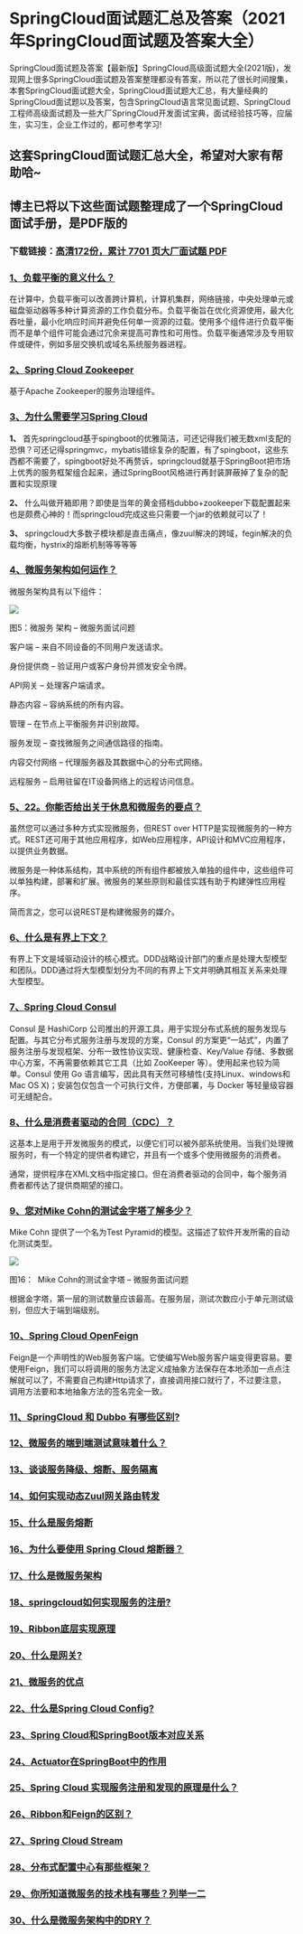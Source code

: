 # SpringCloud面试题汇总及答案（2021年SpringCloud面试题及答案大全）

SpringCloud面试题及答案【最新版】SpringCloud高级面试题大全(2021版)，发现网上很多SpringCloud面试题及答案整理都没有答案，所以花了很长时间搜集，本套SpringCloud面试题大全，SpringCloud面试题大汇总，有大量经典的SpringCloud面试题以及答案，包含SpringCloud语言常见面试题、SpringCloud工程师高级面试题及一些大厂SpringCloud开发面试宝典，面试经验技巧等，应届生，实习生，企业工作过的，都可参考学习!

## 这套SpringCloud面试题汇总大全，希望对大家有帮助哈~ 

## 博主已将以下这些面试题整理成了一个SpringCloud面试手册，是PDF版的

### 下载链接：[高清172份，累计 7701 页大厂面试题  PDF](https://github.com/javatechnorth/javanorth-itbooks/blob/master/docs/index.md)


### [1、负载平衡的意义什么？](https://gitee.com/souyunku/NewDevBooks/blob/master/docs/SpringCloud/SpringCloud面试题汇总及答案（2021年SpringCloud面试题及答案大全）.md#1负载平衡的意义什么)  


在计算中，负载平衡可以改善跨计算机，计算机集群，网络链接，中央处理单元或磁盘驱动器等多种计算资源的工作负载分布。负载平衡旨在优化资源使用，最大化吞吐量，最小化响应时间并避免任何单一资源的过载。使用多个组件进行负载平衡而不是单个组件可能会通过冗余来提高可靠性和可用性。负载平衡通常涉及专用软件或硬件，例如多层交换机或域名系统服务器进程。


### [2、Spring Cloud Zookeeper](https://gitee.com/souyunku/NewDevBooks/blob/master/docs/SpringCloud/SpringCloud面试题汇总及答案（2021年SpringCloud面试题及答案大全）.md#2spring-cloud-zookeeper)  


基于Apache Zookeeper的服务治理组件。


### [3、为什么需要学习Spring Cloud](https://gitee.com/souyunku/NewDevBooks/blob/master/docs/SpringCloud/SpringCloud面试题汇总及答案（2021年SpringCloud面试题及答案大全）.md#3为什么需要学习spring-cloud)  


**1、** 首先springcloud基于spingboot的优雅简洁，可还记得我们被无数xml支配的恐惧？可还记得springmvc，mybatis错综复杂的配置，有了spingboot，这些东西都不需要了，spingboot好处不再赘诉，springcloud就基于SpringBoot把市场上优秀的服务框架组合起来，通过SpringBoot风格进行再封装屏蔽掉了复杂的配置和实现原理

**2、** 什么叫做开箱即用？即使是当年的黄金搭档dubbo+zookeeper下载配置起来也是颇费心神的！而springcloud完成这些只需要一个jar的依赖就可以了！

**3、** springcloud大多数子模块都是直击痛点，像zuul解决的跨域，fegin解决的负载均衡，hystrix的熔断机制等等等等


### [4、微服务架构如何运作？](https://gitee.com/souyunku/NewDevBooks/blob/master/docs/SpringCloud/SpringCloud面试题汇总及答案（2021年SpringCloud面试题及答案大全）.md#4微服务架构如何运作)  


微服务架构具有以下组件：

![](https://gitee.com/souyunkutech/souyunku-home/raw/master/images/souyunku-web/2019/08/0816/01/img_5.png#alt=img%5C_5.png)

图5：微服务 架构 – 微服务面试问题

客户端 – 来自不同设备的不同用户发送请求。

身份提供商 – 验证用户或客户身份并颁发安全令牌。

API网关 – 处理客户端请求。

静态内容 – 容纳系统的所有内容。

管理 – 在节点上平衡服务并识别故障。

服务发现 – 查找微服务之间通信路径的指南。

内容交付网络 – 代理服务器及其数据中心的分布式网络。

远程服务 – 启用驻留在IT设备网络上的远程访问信息。


### [5、22。你能否给出关于休息和微服务的要点？](https://gitee.com/souyunku/NewDevBooks/blob/master/docs/SpringCloud/SpringCloud面试题汇总及答案（2021年SpringCloud面试题及答案大全）.md#522。你能否给出关于休息和微服务的要点)  


虽然您可以通过多种方式实现微服务，但REST over HTTP是实现微服务的一种方式。REST还可用于其他应用程序，如Web应用程序，API设计和MVC应用程序，以提供业务数据。

微服务是一种体系结构，其中系统的所有组件都被放入单独的组件中，这些组件可以单独构建，部署和扩展。微服务的某些原则和最佳实践有助于构建弹性应用程序。

简而言之，您可以说REST是构建微服务的媒介。


### [6、什么是有界上下文？](https://gitee.com/souyunku/NewDevBooks/blob/master/docs/SpringCloud/SpringCloud面试题汇总及答案（2021年SpringCloud面试题及答案大全）.md#6什么是有界上下文)  


有界上下文是域驱动设计的核心模式。DDD战略设计部门的重点是处理大型模型和团队。DDD通过将大型模型划分为不同的有界上下文并明确其相互关系来处理大型模型。


### [7、Spring Cloud Consul](https://gitee.com/souyunku/NewDevBooks/blob/master/docs/SpringCloud/SpringCloud面试题汇总及答案（2021年SpringCloud面试题及答案大全）.md#7spring-cloud-consul)  


Consul 是 HashiCorp 公司推出的开源工具，用于实现分布式系统的服务发现与配置。与其它分布式服务注册与发现的方案，Consul 的方案更“一站式”，内置了服务注册与发现框架、分布一致性协议实现、健康检查、Key/Value 存储、多数据中心方案，不再需要依赖其它工具（比如 ZooKeeper 等）。使用起来也较为简单。Consul 使用 Go 语言编写，因此具有天然可移植性(支持Linux、windows和Mac OS X)；安装包仅包含一个可执行文件，方便部署，与 Docker 等轻量级容器可无缝配合。


### [8、什么是消费者驱动的合同（CDC）？](https://gitee.com/souyunku/NewDevBooks/blob/master/docs/SpringCloud/SpringCloud面试题汇总及答案（2021年SpringCloud面试题及答案大全）.md#8什么是消费者驱动的合同cdc)  


这基本上是用于开发微服务的模式，以便它们可以被外部系统使用。当我们处理微服务时，有一个特定的提供者构建它，并且有一个或多个使用微服务的消费者。

通常，提供程序在XML文档中指定接口。但在消费者驱动的合同中，每个服务消费者都传达了提供商期望的接口。


### [9、您对Mike Cohn的测试金字塔了解多少？](https://gitee.com/souyunku/NewDevBooks/blob/master/docs/SpringCloud/SpringCloud面试题汇总及答案（2021年SpringCloud面试题及答案大全）.md#9您对mike-cohn的测试金字塔了解多少)  


Mike Cohn 提供了一个名为Test Pyramid的模型。这描述了软件开发所需的自动化测试类型。

![](https://gitee.com/souyunkutech/souyunku-home/raw/master/images/souyunku-web/2019/08/0816/01/img_19.png#alt=img%5C_19.png)

图16：  Mike Cohn的测试金字塔 – 微服务面试问题

根据金字塔，第一层的测试数量应该最高。在服务层，测试次数应小于单元测试级别，但应大于端到端级别。


### [10、Spring Cloud OpenFeign](https://gitee.com/souyunku/NewDevBooks/blob/master/docs/SpringCloud/SpringCloud面试题汇总及答案（2021年SpringCloud面试题及答案大全）.md#10spring-cloud-openfeign)  


Feign是一个声明性的Web服务客户端。它使编写Web服务客户端变得更容易。要使用Feign，我们可以将调用的服务方法定义成抽象方法保存在本地添加一点点注解就可以了，不需要自己构建Http请求了，直接调用接口就行了，不过要注意，调用方法要和本地抽象方法的签名完全一致。


### [11、SpringCloud 和 Dubbo 有哪些区别?](https://gitee.com/souyunku/NewDevBooks/blob/master/docs/SpringCloud/SpringCloud面试题汇总及答案（2021年SpringCloud面试题及答案大全）.md#11springcloud-和-dubbo-有哪些区别)  

### [12、微服务的端到端测试意味着什么？](https://gitee.com/souyunku/NewDevBooks/blob/master/docs/SpringCloud/SpringCloud面试题汇总及答案（2021年SpringCloud面试题及答案大全）.md#12微服务的端到端测试意味着什么)  

### [13、谈谈服务降级、熔断、服务隔离](https://gitee.com/souyunku/NewDevBooks/blob/master/docs/SpringCloud/SpringCloud面试题汇总及答案（2021年SpringCloud面试题及答案大全）.md#13谈谈服务降级熔断服务隔离)  

### [14、如何实现动态Zuul网关路由转发](https://gitee.com/souyunku/NewDevBooks/blob/master/docs/SpringCloud/SpringCloud面试题汇总及答案（2021年SpringCloud面试题及答案大全）.md#14如何实现动态zuul网关路由转发)  

### [15、什么是服务熔断](https://gitee.com/souyunku/NewDevBooks/blob/master/docs/SpringCloud/SpringCloud面试题汇总及答案（2021年SpringCloud面试题及答案大全）.md#15什么是服务熔断)  

### [16、为什么要使用 Spring Cloud 熔断器？](https://gitee.com/souyunku/NewDevBooks/blob/master/docs/SpringCloud/SpringCloud面试题汇总及答案（2021年SpringCloud面试题及答案大全）.md#16为什么要使用-spring-cloud-熔断器)  

### [17、什么是微服务架构](https://gitee.com/souyunku/NewDevBooks/blob/master/docs/SpringCloud/SpringCloud面试题汇总及答案（2021年SpringCloud面试题及答案大全）.md#17什么是微服务架构)  

### [18、springcloud如何实现服务的注册?](https://gitee.com/souyunku/NewDevBooks/blob/master/docs/SpringCloud/SpringCloud面试题汇总及答案（2021年SpringCloud面试题及答案大全）.md#18springcloud如何实现服务的注册)  

### [19、Ribbon底层实现原理](https://gitee.com/souyunku/NewDevBooks/blob/master/docs/SpringCloud/SpringCloud面试题汇总及答案（2021年SpringCloud面试题及答案大全）.md#19ribbon底层实现原理)  

### [20、什么是网关?](https://gitee.com/souyunku/NewDevBooks/blob/master/docs/SpringCloud/SpringCloud面试题汇总及答案（2021年SpringCloud面试题及答案大全）.md#20什么是网关)  

### [21、微服务的优点](https://gitee.com/souyunku/NewDevBooks/blob/master/docs/SpringCloud/SpringCloud面试题汇总及答案（2021年SpringCloud面试题及答案大全）.md#21微服务的优点)  

### [22、什么是Spring Cloud Config?](https://gitee.com/souyunku/NewDevBooks/blob/master/docs/SpringCloud/SpringCloud面试题汇总及答案（2021年SpringCloud面试题及答案大全）.md#22什么是spring-cloud-config)  

### [23、Spring Cloud和SpringBoot版本对应关系](https://gitee.com/souyunku/NewDevBooks/blob/master/docs/SpringCloud/SpringCloud面试题汇总及答案（2021年SpringCloud面试题及答案大全）.md#23spring-cloud和springboot版本对应关系)  

### [24、Actuator在SpringBoot中的作用](https://gitee.com/souyunku/NewDevBooks/blob/master/docs/SpringCloud/SpringCloud面试题汇总及答案（2021年SpringCloud面试题及答案大全）.md#24actuator在springboot中的作用)  

### [25、Spring Cloud 实现服务注册和发现的原理是什么？](https://gitee.com/souyunku/NewDevBooks/blob/master/docs/SpringCloud/SpringCloud面试题汇总及答案（2021年SpringCloud面试题及答案大全）.md#25spring-cloud-实现服务注册和发现的原理是什么)  

### [26、Ribbon和Feign的区别？](https://gitee.com/souyunku/NewDevBooks/blob/master/docs/SpringCloud/SpringCloud面试题汇总及答案（2021年SpringCloud面试题及答案大全）.md#26ribbon和feign的区别)  

### [27、Spring Cloud Stream](https://gitee.com/souyunku/NewDevBooks/blob/master/docs/SpringCloud/SpringCloud面试题汇总及答案（2021年SpringCloud面试题及答案大全）.md#27spring-cloud-stream)  

### [28、分布式配置中心有那些框架？](https://gitee.com/souyunku/NewDevBooks/blob/master/docs/SpringCloud/SpringCloud面试题汇总及答案（2021年SpringCloud面试题及答案大全）.md#28分布式配置中心有那些框架)  

### [29、你所知道微服务的技术栈有哪些？列举一二](https://gitee.com/souyunku/NewDevBooks/blob/master/docs/SpringCloud/SpringCloud面试题汇总及答案（2021年SpringCloud面试题及答案大全）.md#29你所知道微服务的技术栈有哪些列举一二)  

### [30、什么是微服务架构中的DRY？](https://gitee.com/souyunku/NewDevBooks/blob/master/docs/SpringCloud/SpringCloud面试题汇总及答案（2021年SpringCloud面试题及答案大全）.md#30什么是微服务架构中的dry)  





